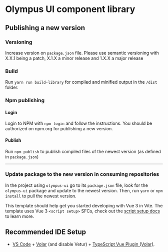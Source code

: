 # Olympus UI component library

## Publishing a new version

### Versioning

Increase version on `package.json` file. Please use semantic versioning with X.X.1 being a patch, X.1.X a minor release and 1.X.X a major release

### Build

Run `yarn run build-library` for compiled and minified output in the `/dist` folder.

### Npm publishing

#### Login

Login to NPM with `npm login` and follow the instructions. You should be authorized on npm.org for publishing a new version.

#### Publish

Run `npm publish` to publish compiled files of the newest version (as defined in `package.json`)

----------------------------------------

### Update package to the new version in consuming repositories

In the project using `olympus-ui` go to its `package.json` file, look for the `olympus-ui` package and update to the newest version.
Then, run `yarn` or `npm install` to pull the newest version.

This template should help get you started developing with Vue 3 in Vite. The template uses Vue 3 `<script setup>` SFCs, check out the [script setup docs](https://v3.vuejs.org/api/sfc-script-setup.html#sfc-script-setup) to learn more.

## Recommended IDE Setup

- [VS Code](https://code.visualstudio.com/) + [Volar](https://marketplace.visualstudio.com/items?itemName=Vue.volar) (and disable Vetur) + [TypeScript Vue Plugin (Volar)](https://marketplace.visualstudio.com/items?itemName=Vue.vscode-typescript-vue-plugin).
